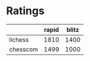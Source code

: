 # Ratings

|          | rapid | blitz |
|----------|-------|-------|
| lichess  | 1810 | 1400 |
| chesscom | 1499 | 1000 |
